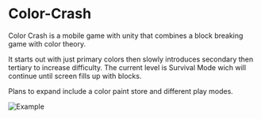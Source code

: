 # Color-Crash
Color Crash is a mobile game with unity that combines a block breaking game with color theory. 

It starts out with just primary colors then slowly introduces secondary then tertiary to increase difficulty. The current level is Survival Mode wich will continue until screen fills up with blocks. 

Plans to expand include a color paint store and different play modes. 

![Example](docs/videoExample.gif)
